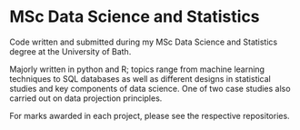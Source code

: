 # MSc Data Science and Statistics 

Code written and submitted during my MSc Data Science and Statistics degree at the University of Bath.

Majorly written in python and R; topics range from machine learning techniques to SQL databases as well as different designs in statistical studies and key components of data science. One of two case studies also carried out on data projection principles.

For marks awarded in each project, please see the respective repositories.
